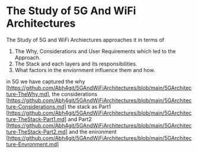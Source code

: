 # The Study of 5G And WiFi Architectures
The Study of 5G and WiFi Archiectures approaches it in terms of  
1. The Why, Considerations and User Requirements which led to the Approach.
2. The Stack and each layers and its responsibilities.
3. What factors in the enviornment influence them and how.

in 5G we have captured the why [https://github.com/Abh4git/5GAndWiFiArchitectures/blob/main/5GArchitecture-TheWhy.md], the considerations [https://github.com/Abh4git/5GAndWiFiArchitectures/blob/main/5GArchitecture-Considerations.md] the stack as Part1 [https://github.com/Abh4git/5GAndWiFiArchitectures/blob/main/5GArchitecture-TheStack-Part1.md] and Part2 [https://github.com/Abh4git/5GAndWiFiArchitectures/blob/main/5GArchitecture-TheStack-Part2.md] and the enironment [https://github.com/Abh4git/5GAndWiFiArchitectures/blob/main/5GArchitecture-Envronment.md]
